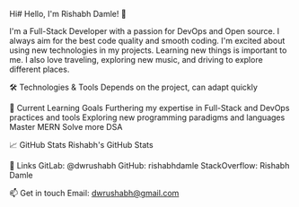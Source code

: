 Hi# Hello, I'm Rishabh Damle! 👋 

I'm a Full-Stack Developer with a passion for DevOps and Open source. I always aim for the best code quality and smooth coding.
I'm excited about using new technologies in my projects.
Learning new things is important to me.
I also love traveling, exploring new music, and driving to explore different places.

🛠️ Technologies & Tools
Depends on the project, can adapt quickly

🌱 Current Learning Goals
Furthering my expertise in Full-Stack and DevOps practices and tools
Exploring new programming paradigms and languages
Master MERN
Solve more DSA

📈 GitHub Stats
Rishabh's GitHub Stats

🔗 Links
GitLab: @dwrushabh
GitHub: rishabhdamle
StackOverflow: Rishabh Damle

📫 Get in touch
Email: dwrushabh@gmail.com

